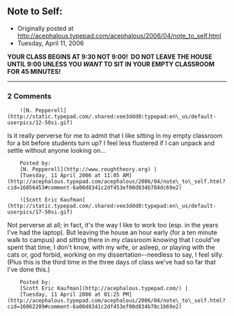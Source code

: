 ## Note to Self:

 * Originally posted at http://acephalous.typepad.com/acephalous/2006/04/note_to_self.html
 * Tuesday, April 11, 2006



**YOUR CLASS BEGINS AT 9:30 NOT 9:00!  DO NOT LEAVE THE HOUSE UNTIL 9:00 UNLESS YOU _WANT_ TO SIT IN YOUR EMPTY CLASSROOM FOR 45 MINUTES!**

		

* * *

### 2 Comments 

		

                
[]()

	

		![N. Pepperell](http://static.typepad.com/.shared:vee3ddd0:typepad:en\_us/default-userpics/12-50si.gif)
	

	

		

Is it really perverse for me to admit that I like sitting in my empty classroom for a bit before students turn up?  I feel less flustered if I can unpack and settle without anyone looking on...

	

		Posted by:
		[N. Pepperell](http://www.roughtheory.org) |
		[Tuesday, 11 April 2006 at 11:05 AM](http://acephalous.typepad.com/acephalous/2006/04/note\_to\_self.html?cid=16056453#comment-6a00d8341c2df453ef00d834b784dc69e2)

[]()

	

		![Scott Eric Kaufman](http://static.typepad.com/.shared:vee3ddd0:typepad:en\_us/default-userpics/17-50si.gif)
	

	

		

Not perverse at all; in fact, it's the way I like to work too (esp. in the years I've had the laptop).  But leaving the house an hour early (for a ten minute walk to campus) and sitting there in my classroom knowing that I could've spent that time, I don't know, with my wife, or asleep, or playing with the cats or, god forbid, working on my dissertation--needless to say, I feel silly.  (Plus this is the third time in the three days of class we've had so far that I've done this.)

	

		Posted by:
		[Scott Eric Kaufman](http://acephalous.typepad.com/) |
		[Tuesday, 11 April 2006 at 01:25 PM](http://acephalous.typepad.com/acephalous/2006/04/note\_to\_self.html?cid=16062209#comment-6a00d8341c2df453ef00d834b78c1b69e2)

		

        
